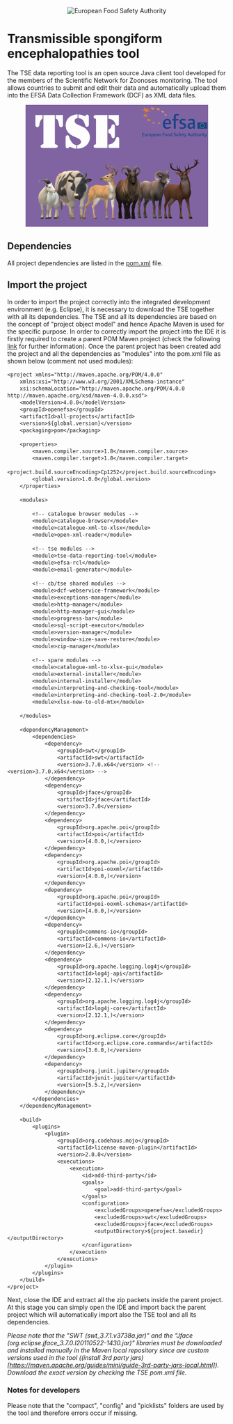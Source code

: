 <p align="center">
	<img src="http://www.efsa.europa.eu/profiles/efsa/themes/responsive_efsa/logo.png" alt="European Food Safety Authority"/>
</p>

# Transmissible spongiform encephalopathies tool
The TSE data reporting tool is an open source Java client tool developed for the members of the Scientific Network for Zoonoses monitoring. The tool allows countries to submit and edit their data and automatically upload them into the EFSA Data Collection Framework (DCF) as XML data files.

<p align="center">
    <img src="src/main/resources/icons/TSE_Splash.bmp" alt="TSE icon"/>
</p>

## Dependencies
All project dependencies are listed in the [pom.xml](https://github.com/openefsa/tse-data-reporting-tool/blob/master/pom.xml) file.

## Import the project
In order to import the project correctly into the integrated development environment (e.g. Eclipse), it is necessary to download the TSE together with all its dependencies.
The TSE and all its dependencies are based on the concept of "project object model" and hence Apache Maven is used for the specific purpose.
In order to correctly import the project into the IDE it is firstly required to create a parent POM Maven project (check the following [link](https://maven.apache.org/guides/introduction/introduction-to-the-pom.html) for further information). 
Once the parent project has been created add the project and all the dependencies as "modules" into the pom.xml file as shown below (comment not used modules): 

	<project xmlns="http://maven.apache.org/POM/4.0.0"
		xmlns:xsi="http://www.w3.org/2001/XMLSchema-instance"
		xsi:schemaLocation="http://maven.apache.org/POM/4.0.0 http://maven.apache.org/xsd/maven-4.0.0.xsd">
		<modelVersion>4.0.0</modelVersion>
		<groupId>openefsa</groupId>
		<artifactId>all-projects</artifactId>
		<version>${global.version}</version>
		<packaging>pom</packaging>

		<properties>
			<maven.compiler.source>1.8</maven.compiler.source>
			<maven.compiler.target>1.8</maven.compiler.target>
			<project.build.sourceEncoding>Cp1252</project.build.sourceEncoding>
			<global.version>1.0.0</global.version>
		</properties>

		<modules>

			<!-- catalogue browser modules -->
			<module>catalogue-browser</module>
			<module>catalogue-xml-to-xlsx</module>
			<module>open-xml-reader</module>

			<!-- tse modules -->
			<module>tse-data-reporting-tool</module>
			<module>efsa-rcl</module>
			<module>email-generator</module>

			<!-- cb/tse shared modules -->
			<module>dcf-webservice-framework</module>
			<module>exceptions-manager</module>
			<module>http-manager</module>
			<module>http-manager-gui</module>
			<module>progress-bar</module>
			<module>sql-script-executor</module>
			<module>version-manager</module>
			<module>window-size-save-restore</module>
			<module>zip-manager</module>

			<!-- spare modules -->
			<module>catalogue-xml-to-xlsx-gui</module>
			<module>external-installer</module>
			<module>internal-installer</module>
			<module>interpreting-and-checking-tool</module>
			<module>interpreting-and-checking-tool-2.0</module>
			<module>xlsx-new-to-old-mtx</module>

		</modules>

		<dependencyManagement>
			<dependencies>
				<dependency>
					<groupId>swt</groupId>
					<artifactId>swt</artifactId>
					<version>3.7.0.x64</version> <!-- <version>3.7.0.x64</version> -->
				</dependency>
				<dependency>
					<groupId>jface</groupId>
					<artifactId>jface</artifactId>
					<version>3.7.0</version>
				</dependency>
				<dependency>
					<groupId>org.apache.poi</groupId>
					<artifactId>poi</artifactId>
					<version>[4.0.0,)</version>
				</dependency>
				<dependency>
					<groupId>org.apache.poi</groupId>
					<artifactId>poi-ooxml</artifactId>
					<version>[4.0.0,)</version>
				</dependency>
				<dependency>
					<groupId>org.apache.poi</groupId>
					<artifactId>poi-ooxml-schemas</artifactId>
					<version>[4.0.0,)</version>
				</dependency>
				<dependency>
					<groupId>commons-io</groupId>
					<artifactId>commons-io</artifactId>
					<version>[2.6,)</version>
				</dependency>
				<dependency>
					<groupId>org.apache.logging.log4j</groupId>
					<artifactId>log4j-api</artifactId>
					<version>[2.12.1,)</version>
				</dependency>
				<dependency>
					<groupId>org.apache.logging.log4j</groupId>
					<artifactId>log4j-core</artifactId>
					<version>[2.12.1,)</version>
				</dependency>
				<dependency>
					<groupId>org.eclipse.core</groupId>
					<artifactId>org.eclipse.core.commands</artifactId>
					<version>[3.6.0,)</version>
				</dependency>
				<dependency>
					<groupId>org.junit.jupiter</groupId>
					<artifactId>junit-jupiter</artifactId>
					<version>[5.5.2,)</version>
				</dependency>
			</dependencies>
		</dependencyManagement>

		<build>
			<plugins>
				<plugin>
					<groupId>org.codehaus.mojo</groupId>
					<artifactId>license-maven-plugin</artifactId>
					<version>2.0.0</version>
					<executions>
						<execution>
							<id>add-third-party</id>
							<goals>
								<goal>add-third-party</goal>
							</goals>
							<configuration>
								<excludedGroups>openefsa</excludedGroups>
								<excludedGroups>swt</excludedGroups>
								<excludedGroups>jface</excludedGroups>
								<outputDirectory>${project.basedir}</outputDirectory>
							</configuration>
						</execution>
					</executions>
				</plugin>
			</plugins>
		</build>
	</project>
	
Next, close the IDE and extract all the zip packets inside the parent project.
At this stage you can simply open the IDE and import back the parent project which will automatically import also the TSE tool and all its dependencies.

_Please note that the "SWT (swt_3.7.1.v3738a.jar)" and the "Jface (org.eclipse.jface_3.7.0.I20110522-1430.jar)" libraries must be downloaded and installed manually in the Maven local repository since are custom versions used in the tool ((install 3rd party jars)[https://maven.apache.org/guides/mini/guide-3rd-party-jars-local.html]). 
Download the exact version by checking the TSE pom.xml file._

### Notes for developers
Please note that the "compact", "config" and "picklists" folders are used by the tool and therefore errors occur if missing.

